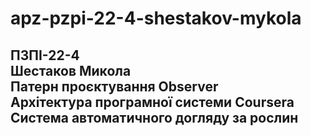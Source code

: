 # apz-pzpi-22-4-shestakov-mykola
ПЗПІ-22-4  
Шестаков Микола  
Патерн проєктування Observer  
Архітектура програмної системи Coursera  
Система автоматичного догляду за рослин
---
